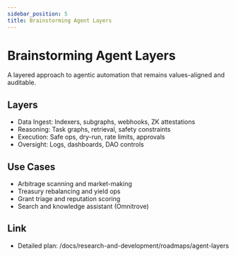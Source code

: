 ```yaml
---
sidebar_position: 5
title: Brainstorming Agent Layers
---
```


# Brainstorming Agent Layers

A layered approach to agentic automation that remains values-aligned and auditable.

## Layers

- Data Ingest: Indexers, subgraphs, webhooks, ZK attestations
- Reasoning: Task graphs, retrieval, safety constraints
- Execution: Safe ops, dry-run, rate limits, approvals
- Oversight: Logs, dashboards, DAO controls

## Use Cases

- Arbitrage scanning and market-making
- Treasury rebalancing and yield ops
- Grant triage and reputation scoring
- Search and knowledge assistant (Omnitrove)

## Link

- Detailed plan: /docs/research-and-development/roadmaps/agent-layers

